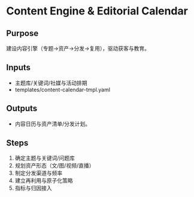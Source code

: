 # Content Engine & Editorial Calendar

## Purpose

建设内容引擎（专题→资产→分发→复用），驱动获客与教育。

## Inputs

- 主题库/关键词/社媒与活动排期
- templates/content-calendar-tmpl.yaml

## Outputs

- 内容日历与资产清单/分发计划。

## Steps

1. 确定主题与关键词/问题库
2. 规划资产形态（文/图/视频/直播）
3. 制定分发渠道与频率
4. 建立再利用与原子化策略
5. 指标与归因接入
